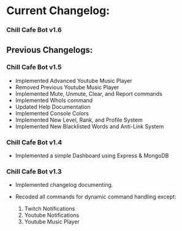 # Current Changelog:
### Chill Cafe Bot v1.6


## Previous Changelogs:
### Chill Cafe Bot v1.5
* Implemented Advanced Youtube Music Player
* Removed Previous Youtube Music Player
* Implemented Mute, Unmute, Clear, and Report commands
* Implemented WhoIs command
* Updated Help Documentation
* Implemented Console Colors
* Implemented New Level, Rank, and Profile System
* Implemented New Blacklisted Words and Anti-Link System

### Chill Cafe Bot v1.4
* Implemented a simple Dashboard using Express & MongoDB

### Chill Cafe Bot v1.3
* Implemented changelog documenting.
  
* Recoded all commands for dynamic command handling except:
  1. Twitch Notifications
  2. Youtube Notifications
  3. Youtube Music Player